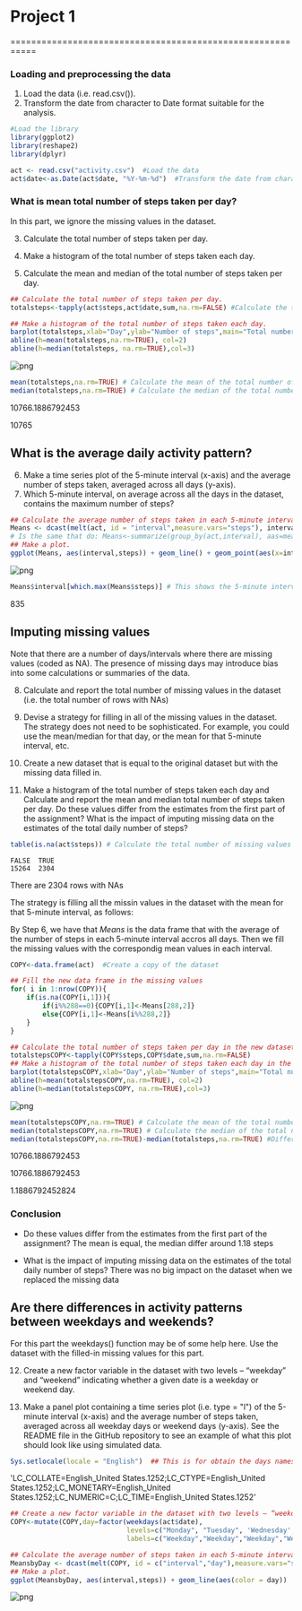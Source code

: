 # Project 1
===========================================================

### Loading and preprocessing the data

1. Load the data (i.e. read.csv()).
2. Transform the date from character to Date format suitable for the analysis.


```R
#Load the library
library(ggplot2)
library(reshape2)
library(dplyr)
```


```R
act <- read.csv("activity.csv")  #Load the data 
act$date<-as.Date(act$date, "%Y-%m-%d")  #Transform the date from character to Date format  
```

### What is mean total number of steps taken per day?

In this part, we ignore the missing values in the dataset.

3. Calculate the total number of steps taken per day.

4. Make a histogram of the total number of steps taken each day.

5. Calculate the mean and median of the total number of steps taken per day.


```R
## Calculate the total number of steps taken per day.
totalsteps<-tapply(act$steps,act$date,sum,na.rm=FALSE) #Calculate the total number of steps taken per day.
```


```R
## Make a histogram of the total number of steps taken each day.
barplot(totalsteps,xlab="Day",ylab="Number of steps",main="Total number of steps taken each day")
abline(h=mean(totalsteps,na.rm=TRUE), col=2)
abline(h=median(totalsteps, na.rm=TRUE),col=3)
```


    
![png](output_5_0.png)
    



```R
mean(totalsteps,na.rm=TRUE) # Calculate the mean of the total number of steps taken per day.
median(totalsteps,na.rm=TRUE) # Calculate the median of the total number of steps taken per day.
```


10766.1886792453



10765


## What is the average daily activity pattern?
6. Make a time series plot of the 5-minute interval (x-axis) and the average number of steps taken, averaged across all days (y-axis).
7. Which 5-minute interval, on average across all the days in the dataset, contains the maximum number of steps?


```R
## Calculate the average number of steps taken in each 5-minute interval, across all days.
Means <- dcast(melt(act, id = "interval",measure.vars="steps"), interval ~ variable, mean, na.rm=TRUE) 
# Is the same that do: Means<-summarize(group_by(act,interval), aas=mean(steps, na.rm = TRUE))
## Make a plot.
ggplot(Means, aes(interval,steps)) + geom_line() + geom_point(aes(x=interval[which.max(steps)],y=max(steps)),color=2)
```


    
![png](output_8_0.png)
    



```R
Means$interval[which.max(Means$steps)] # This shows the 5-minute interval contains the maximum average number of steps.
```


835


## Imputing missing values

Note that there are a number of days/intervals where there are missing values (coded as NA). The presence of missing days may introduce bias into some calculations or summaries of the data.

8. Calculate and report the total number of missing values in the dataset (i.e. the total number of rows with NAs)

9. Devise a strategy for filling in all of the missing values in the dataset. The strategy does not need to be sophisticated. For example, you could use the mean/median for that day, or the mean for that 5-minute interval, etc.

9. Create a new dataset that is equal to the original dataset but with the missing data filled in.

10. Make a histogram of the total number of steps taken each day and Calculate and report the mean and median total number of steps taken per day. Do these values differ from the estimates from the first part of the assignment? What is the impact of imputing missing data on the estimates of the total daily number of steps?


```R
table(is.na(act$steps)) # Calculate the total number of missing values in the dataset (i.e. the total number of rows with NAs)
```


    
    FALSE  TRUE 
    15264  2304 


There are 2304 rows with NAs

The strategy is filling all the missin values in the dataset with the mean for that 5-minute interval, as follows:

By Step 6, we have that *Means* is the data frame that with the average of the number of steps in each 5-minute interval accros all days. Then we fill the missing values with the correspondig mean values in each interval. 


```R
COPY<-data.frame(act)  #Create a copy of the dataset

## Fill the new data frame in the missing values
for( i in 1:nrow(COPY)){
    if(is.na(COPY[i,1])){
        if(i%%288==0){COPY[i,1]<-Means[288,2]}
        else{COPY[i,1]<-Means[i%%288,2]}
    }
}
```


```R
## Calculate the total number of steps taken per day in the new dataset COPY.
totalstepsCOPY<-tapply(COPY$steps,COPY$date,sum,na.rm=FALSE) 
## Make a histogram of the total number of steps taken each day in the new dataset.
barplot(totalstepsCOPY,xlab="Day",ylab="Number of steps",main="Total number of steps taken each day")
abline(h=mean(totalstepsCOPY,na.rm=TRUE), col=2)
abline(h=median(totalstepsCOPY, na.rm=TRUE),col=3)
```


    
![png](output_14_0.png)
    



```R
mean(totalstepsCOPY,na.rm=TRUE) # Calculate the mean of the total number of steps taken per day in the new dataset.
median(totalstepsCOPY,na.rm=TRUE) # Calculate the median of the total number of steps taken per day in the new dataset.
median(totalstepsCOPY,na.rm=TRUE)-median(totalsteps,na.rm=TRUE) #Differenc between the median of the datasets
```


10766.1886792453



10766.1886792453



1.1886792452824


### Conclusion
- Do these values differ from the estimates from the first part of the assignment? The mean is equal, the median differ around 1.18 steps 

- What is the impact of imputing missing data on the estimates of the total daily number of steps? There was no big impact on the dataset when we replaced the missing data

## Are there differences in activity patterns between weekdays and weekends?

For this part the weekdays() function may be of some help here. Use the dataset with the filled-in missing values for this part.

12. Create a new factor variable in the dataset with two levels – “weekday” and “weekend” indicating whether a given date is a weekday or weekend day.

13. Make a panel plot containing a time series plot (i.e. type = "l") of the 5-minute interval (x-axis) and the average number of steps taken, averaged across all weekday days or weekend days (y-axis). See the README file in the GitHub repository to see an example of what this plot should look like using simulated data.


```R
Sys.setlocale(locale = "English")  ## This is for obtain the days names in english.
```


'LC_COLLATE=English_United States.1252;LC_CTYPE=English_United States.1252;LC_MONETARY=English_United States.1252;LC_NUMERIC=C;LC_TIME=English_United States.1252'



```R
## Create a new factor variable in the dataset with two levels – “weekday” and “weekend” 
COPY<-mutate(COPY,day=factor(weekdays(act$date),
                             levels=c("Monday", "Tuesday", 'Wednesday','Thursday','Friday','Saturday','Sunday' ),
                             labels=c("Weekday","Weekday","Weekday","Weekday","Weekday","Weekend","Weekend")) )
```


```R
## Calculate the average number of steps taken in each 5-minute interval, across all weekday days or weekend days.
MeansbyDay <- dcast(melt(COPY, id = c("interval","day"),measure.vars="steps"), interval + day ~ variable, mean) 
## Make a plot.
ggplot(MeansbyDay, aes(interval,steps)) + geom_line(aes(color = day))  + facet_grid(day~.) + theme(legend.position='none') + labs(title = "Number of steps averaged across weekday or weekend days")
```


    
![png](output_20_0.png)
    

